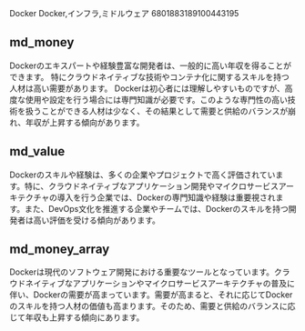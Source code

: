 Docker
Docker,インフラ,ミドルウェア
6801883189100443195


## md_money

Dockerのエキスパートや経験豊富な開発者は、一般的に高い年収を得ることができます。
特にクラウドネイティブな技術やコンテナ化に関するスキルを持つ人材は高い需要があります。
Dockerは初心者には理解しやすいものですが、高度な使用や設定を行う場合には専門知識が必要です。このような専門性の高い技術を扱うことができる人材は少なく、その結果として需要と供給のバランスが崩れ、年収が上昇する傾向があります。




## md_value

Dockerのスキルや経験は、多くの企業やプロジェクトで高く評価されています。特に、クラウドネイティブなアプリケーション開発やマイクロサービスアーキテクチャの導入を行う企業では、Dockerの専門知識や経験は重要視されます。また、DevOps文化を推進する企業やチームでは、Dockerのスキルを持つ開発者は高い評価を受ける傾向があります。



## md_money_array

Dockerは現代のソフトウェア開発における重要なツールとなっています。クラウドネイティブなアプリケーションやマイクロサービスアーキテクチャの普及に伴い、Dockerの需要が高まっています。需要が高まると、それに応じてDockerのスキルを持つ人材の価値も高まります。そのため、需要と供給のバランスに応じて年収も上昇する傾向にあります。




